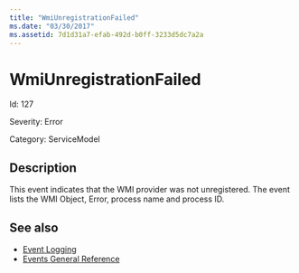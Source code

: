 ```yaml
---
title: "WmiUnregistrationFailed"
ms.date: "03/30/2017"
ms.assetid: 7d1d31a7-efab-492d-b0ff-3233d5dc7a2a
---
```

# WmiUnregistrationFailed
Id: 127  
  
 Severity: Error  
  
 Category: ServiceModel  
  
## Description  
 This event indicates that the WMI provider was not unregistered. The event lists the WMI Object, Error, process name and process ID.  
  
## See also
- [Event Logging](../../../../../docs/framework/wcf/diagnostics/event-logging/index.md)
- [Events General Reference](../../../../../docs/framework/wcf/diagnostics/event-logging/events-general-reference.md)
